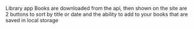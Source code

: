Library app
Books are downloaded from the api, then shown on the site are 2 buttons to sort by title or date and the ability to add to your books that are saved in local storage
